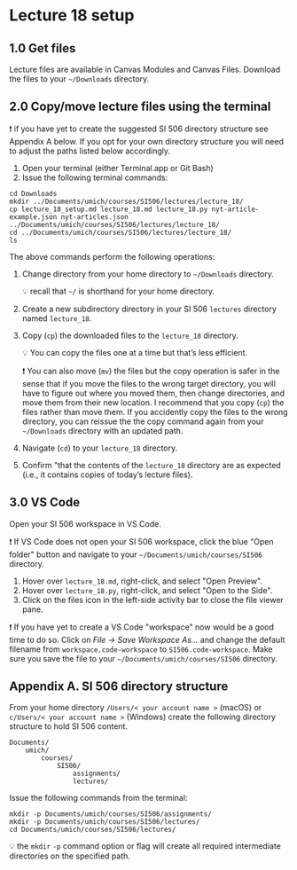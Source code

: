 # Lecture 18 setup

## 1.0 Get files

Lecture files are available in Canvas Modules and Canvas Files. Download the files to your
`~/Downloads` directory.

## 2.0 Copy/move lecture files using the terminal

:exclamation: if you have yet to create the suggested SI 506 directory structure see Appendix A
below. If you opt for your own directory structure you will need to adjust the paths listed below
accordingly.

1. Open your terminal (either Terminal.app or Git Bash)
2. Issue the following terminal commands:

``` commandline
cd Downloads
mkdir ../Documents/umich/courses/SI506/lectures/lecture_18/
cp lecture_18_setup.md lecture_18.md lecture_18.py nyt-article-example.json nyt-articles.json ../Documents/umich/courses/SI506/lectures/lecture_18/
cd ../Documents/umich/courses/SI506/lectures/lecture_18/
ls
```

The above commands perform the following operations:

1. Change directory from your home directory to `~/Downloads` directory.

   :bulb: recall that `~/` is shorthand for your home directory.

2. Create a new subdirectory directory in your SI 506 `lectures` directory named `lecture_18`.

3. Copy (`cp`) the downloaded files to the `lecture_18` directory.

   :bulb: You can copy the files one at a time but that’s less efficient.

   :exclamation: You can also move (`mv`) the files but the copy operation is safer in the sense that
   if you move the files to the wrong target directory, you will have to figure out where you moved
   them, then change directories, and move them from their new location. I recommend that you
   copy (`cp`) the files rather than move them. If you accidently copy the files to the wrong
   directory, you can reissue the the copy command again from your `~/Downloads` directory with
   an updated path.

4. Navigate (`cd`) to your `lecture_18` directory.

5. Confirm "that the contents of the `lecture_18` directory are as expected (i.e., it contains
   copies of today’s lecture files).

## 3.0 VS Code

Open your SI 506 workspace in VS Code.

:exclamation: If VS Code does not open your SI 506 workspace, click the blue "Open folder" button
and navigate to your `~/Documents/umich/courses/SI506` directory.

1. Hover over `lecture_18.md`, right-click, and select "Open Preview".
2. Hover over `lecture_18.py`, right-click, and select "Open to the Side".
3. Click on the files icon in the left-side activity bar to close the file viewer pane.

:exclamation: If you have yet to create a VS Code "workspace" now would be a good time to do so.
Click on _File -> Save Workspace As..._ and change the default filename from
`workspace.code-workspace` to `SI506.code-workspace`. Make sure you save the file to
your `~/Documents/umich/courses/SI506` directory.

## Appendix A. SI 506 directory structure

From your home directory `/Users/< your account name >` (macOS) or `c/Users/< your account name >`
(Windows) create the following directory structure to hold SI 506 content.

```commandline
Documents/
    umich/
        courses/
            SI506/
                assignments/
                lectures/
```

Issue the following commands from the terminal:

```commandline
mkdir -p Documents/umich/courses/SI506/assignments/
mkdir -p Documents/umich/courses/SI506/lectures/
cd Documents/umich/courses/SI506/lectures/
```

:bulb: the `mkdir` `-p` command option or flag will create all required intermediate directories on
the specified path.
